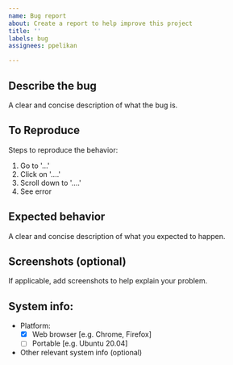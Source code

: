 ```yaml
---
name: Bug report
about: Create a report to help improve this project
title: ''
labels: bug
assignees: ppelikan

---
```


## Describe the bug
A clear and concise description of what the bug is.

## To Reproduce
Steps to reproduce the behavior:
1. Go to '...'
2. Click on '....'
3. Scroll down to '....'
4. See error

## Expected behavior
A clear and concise description of what you expected to happen.

## Screenshots (optional)
If applicable, add screenshots to help explain your problem.

## System info:
- Platform:
  - [x] Web browser [e.g. Chrome, Firefox]
  - [ ] Portable [e.g. Ubuntu 20.04]
- Other relevant system info (optional)
